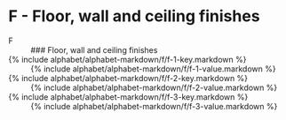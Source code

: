 <div data-role="collapsible" data-inset="false">
	<h1>F - Floor, wall and ceiling finishes</h1>


<dl>

<dt class="alphabet-table-key-two">
<div markdown="1">
F
</div>
</dt>
<dd class="alphabet-table-value">
<div markdown="1">
### Floor, wall and ceiling finishes
</div>
</dd>

<dt>
<div markdown="1">
{% include alphabet/alphabet-markdown/f/f-1-key.markdown %}
</div>
</dt>
<dd>
<div markdown="1">
{% include alphabet/alphabet-markdown/f/f-1-value.markdown %}
</div>
</dd>

<dt>
<div markdown="1">
{% include alphabet/alphabet-markdown/f/f-2-key.markdown %}
</div>
</dt>
<dd>
<div markdown="1">
{% include alphabet/alphabet-markdown/f/f-2-value.markdown %}
</div>

</dd>
<dt>
<div markdown="1">
{% include alphabet/alphabet-markdown/f/f-3-key.markdown %}
</div>
</dt>
<dd>
<div markdown="1">
{% include alphabet/alphabet-markdown/f/f-3-value.markdown %}
</div>
</dd>

</dl>

</div>